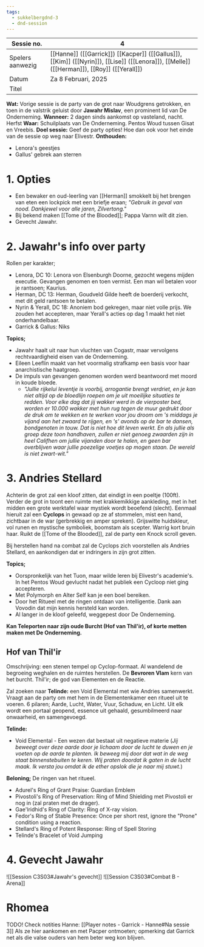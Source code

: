 ```yaml
---
tags:
  - sukkelbergdnd-3
  - dnd-session
---
```


| Sessie no.       | 4                                                                                                                                          |
| ---------------- | ------------------------------------------------------------------------------------------------------------------------------------------ |
| Spelers aanwezig | [[Hanne]] ([[Garrick]]) [[Kacper]] ([[Gallus]]), [[Kim]] ([[Nyrin]]), [[Lise]] ([[Lenora]]), [[Melle]] ([[Herman]]),  [[Roy]] ([[Yerall]]) |
| Datum            | Za 8 Februari, 2025                                                                                                                        |
| Titel            |                                                                                                                                            |
**Wat:** Vorige sessie is de party van de grot naar Woudgrens getrokken, en toen in de valstrik geluist door **Jawahr Mislav**, een prominent lid van De Onderneming.
**Wanneer:** 2 dagen sinds aankomst op vasteland, nacht. Herfst
**Waar:** Schuilplaats van De Onderneming. Pentos Woud tussen Gisat en Vreebis.
**Doel sessie:** Geef de party opties! Hoe dan ook voor het einde van de sessie op weg naar Elivestr.
**Onthouden:** 
- Lenora's geestjes
- Gallus' gebrek aan sterren
# 1. Opties
- Een bewaker en oud-leerling van [[Herman]] smokkelt bij het brengen van eten een lockpick met een briefje eraan; *"Gebruik in geval van nood. Dankjewel voor alle jaren, Zilvertong."*
- Bij bekend maken [[Tome of the Blooded]]; Pappa Varnn wilt dit zien.
- Gevecht Jawahr.
# 2. Jawahr's info over party
Rollen per karakter;
- Lenora, DC 10: Lenora von Elsenburgh Doorne, gezocht wegens mijden executie. Gevangen genomen en toen vermist. Een man wil betalen voor je rantsoen; Kaurius.
- Herman, DC 13: Herman, Goudveld Gilde heeft de boerderij verkocht, met dit geld rantsoen te betalen.
- Nyrin & Yerall, DC 18: Anoniem bod gekregen, maar niet volle prijs. We zouden het accepteren, maar Yerall's acties op dag 1 maakt het niet onderhandelbaar.
- Garrick & Gallus: Niks

**Topics;**
- Jawahr haalt uit naar hun vluchten van Cogastr, maar vervolgens rechtvaardigheid eisen van de Onderneming.
- Eileen Leeflin maakt van het voormalig strafkamp een basis voor haar anarchistische haatgroep.
- De impuls van gevangen genomen worden werd beantwoord met moord in koude bloede.
	- *"Jullie rijkelui leventje is voorbij, arrogantie brengt verdriet, en je kan niet altijd op de bloedlijn roepen om je uit moeilijke situaties te redden. Voor elke dag dat jij wakker werd in de vierposter bed, worden er 10.000 wakker met hun rug tegen de muur gedrukt door de druk om te wekken en te werken voor jou droom om 's middags je vijand aan het zwaard te rijgen, en 's' avonds op de bar te dansen, bondgenoten in touw. Dat is niet hoe dit leven werkt. En als jullie als groep deze toon handhaven, zullen er niet genoeg zwaarden zijn in heel Califhen om jullie vijanden door te halen, en geen bar overblijven waar jullie poezelige voetjes op mogen staan. De wereld is niet zwart-wit."*
# 3. Andries Stellard 
Achterin de grot zal een kloof zitten, dat eindigt in een poeltje (100ft). Verder de grot in toont een ruimte met krakkemikkige aankleding, met in het midden een grote werktafel waar mystiek wordt beoefend (slecht). 
Eenmaal hieruit zal een **Cyclops** in gewaad op ze af stommelen, mist een hand, zichtbaar in de war (gerbrekkig en amper spreken). Grijswitte huidskleur, vol runen en mystische symboliek, boomstam als scepter. Warrig kort bruin haar.
Ruikt de [[Tome of the Blooded]], zal de party een Knock scroll geven.

Bij herstellen hand na combat zal de Cyclops zich voorstellen als Andries Stellard, en aankondigen dat er indringers in zijn grot zitten.

**Topics;**
- Oorspronkelijk van het Tuon, maar wilde leren bij Elivestr's academie's. In het Pentos Woud gevlucht nadat het publiek een Cycloop niet ging accepteren. 
- Met Polymorph en Alter Self kan je een boel bereiken.
- Door het Ritueel met de ringen ontdaan van intelligentie. Dank aan Vovodin dat mijn kennis hersteld kan worden.
- Al langer in de kloof geleefd, weggepest door De Onderneming.

**Kan Teleporten naar zijn oude Burcht (Hof van Thil'ir), of korte metten maken met De Onderneming.**

## Hof van Thil'ir
Omschrijving: een stenen tempel op Cyclop-formaat. Al wandelend de begroeing weghalen en de ruimtes herstellen. De **Bevroren Vlam** kern van het burcht.
Thil'ir; de god van Elementen en de Reactie.

Zal zoeken naar **Telinde:** een Void Elemental met wie Andries samenwerkt. Vraagt aan de party om met hem in de Elementenkamer een ritueel uit te voeren.
6 pilaren; Aarde, Lucht, Water, Vuur, Schaduw, en Licht. Uit elk wordt een portaal geopend, essence uit gehaald, gesumbilmeerd naar onwaarheid, en samengevoegd.

**Telinde:**
- Void Elemental - Een wezen dat bestaat uit negatieve materie (*Jij beweegt over deze aarde door je lichaam door de lucht te duwen en je voeten op de aarde te planten. Ik beweeg mij door dat wat in de weg staat binnenstebuiten te keren. Wij praten doordat ik gaten in de lucht maak. Ik versta jou omdat ik de ether opslok die je naar mij stuwt.*)

**Beloning;** De ringen van het ritueel. 
- Adurel's Ring of Grant Praise: Guardian Emblem
- Pivostoli's Ring of Preservation: Ring of Mind Shielding met Pivostoli er nog in (zal praten met de drager).
- Gae'lridhid's Ring of Clarity: Ring of X-ray vision.
- Fedor's Ring of Stable Presence: Once per short rest, ignore the "Prone" condition using a reaction. 
- Stellard's Ring of Potent Response: Ring of Spell Storing 
- Telinde's Bracelet of Void Jumping
# 4. Gevecht Jawahr
![[Session C3S03#Jawahr's gevecht]]
![[Session C3S03#Combat B - Arena]]
# Rhomea
TODO! Check notities Hanne: [[Player notes - Garrick - Hanne#Na sessie 3]] 
Als ze hier aankomen en met Pacper ontmoeten; opmerking dat Garrick net als die valse ouders van hem beter weg kon blijven.